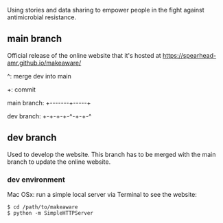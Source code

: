 Using stories and data sharing to empower people in the fight against antimicrobial resistance.

## main branch

Official release of the online website that it's hosted at https://spearhead-amr.github.io/makeaware/

^: merge dev into main

+: commit

main branch: +-------+-----+

dev branch:    +-+-+-+-^-+-+-^

## dev branch

Used to develop the website. This branch has to be merged with the main branch to update the online website.


### dev environment

Mac OSx: run a simple local server via Terminal to see the website:

```
$ cd /path/to/makeaware
$ python -m SimpleHTTPServer
```

